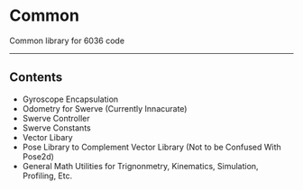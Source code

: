 # Common
Common library for 6036 code


---

## Contents
* Gyroscope Encapsulation
* Odometry for Swerve (Currently Innacurate)
* Swerve Controller
* Swerve Constants
* Vector Libary
* Pose Library to Complement Vector Library (Not to be Confused With Pose2d)
* General Math Utilities for Trignonmetry, Kinematics, Simulation, Profiling, Etc.